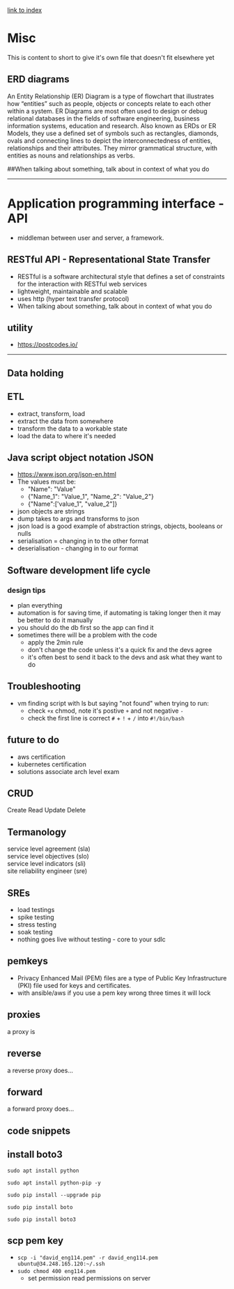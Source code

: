 [link to index](/readme.md)  
# Misc
This is content to short to give it's own file that doesn't fit elsewhere yet

## ERD diagrams
An Entity Relationship (ER) Diagram is a type of flowchart that illustrates how “entities” such as people, objects or concepts relate to each other within a system. ER Diagrams are most often used to design or debug relational databases in the fields of software engineering, business information systems, education and research. Also known as ERDs or ER Models, they use a defined set of symbols such as rectangles, diamonds, ovals and connecting lines to depict the interconnectedness of entities, relationships and their attributes. They mirror grammatical structure, with entities as nouns and relationships as verbs.

##When talking about something, talk about in context of what you do

-----

# Application programming interface - API
- middleman between user and server, a framework.

## RESTful API - Representational State Transfer
- RESTful is a software architectural style that defines a set of constraints for the interaction with RESTful web services
- lightweight, maintainable and scalable
- uses http (hyper text transfer protocol)
- When talking about something, talk about in context of what you do

## utility
- https://postcodes.io/
-----


## Data holding

## ETL
- extract, transform, load
- extract the data from somewhere
- transform the data to a workable state
- load the data to where it's needed

## Java script object notation JSON
- https://www.json.org/json-en.html
- The values must be:
    - "Name": "Value"
    - {"Name_1": "Value_1", "Name_2": "Value_2"}
    - {"Name":['value_1", "value_2"]}
- json objects are strings
- dump takes to args and transforms to json
- json load is a good example of abstraction
    strings, objects, booleans or nulls
- serialisation =  changing in to the other format
- deserialisation - changing in to our format

## Software development life cycle

### design tips
- plan everything
- automation is for saving time, if automating is taking longer then it may be better to do it manually
- you should do the db first so the app can find it
- sometimes there will be a problem with the code
    - apply the 2min rule
    - don't change the code unless it's a quick fix and the devs agree
    - it's often best to send it back to the devs and ask what they want to do


## Troubleshooting
- vm finding script with ls but saying "not found" when trying to run:
    - check `+x` chmod, note it's postive `+` and not negative `-`
    - check the first line is correct `#` + `!` + `/` into `#!/bin/bash` 

## future to do
- aws certification
- kubernetes certification
- solutions associate arch level exam

## CRUD
Create
Read
Update
Delete


## Termanology
service level agreement (sla)  
service level objectives (slo)  
service level indicators (sli)  
site reliability engineer (sre)  

## SREs
- load testings
- spike testing
- stress testing
- soak testing
- nothing goes live without testing - core to your sdlc

## pemkeys
- Privacy Enhanced Mail (PEM) files are a type of Public Key Infrastructure (PKI) file used for keys and certificates.
- with ansible/aws if you use a pem key wrong three times it will lock

## proxies
a proxy is 
## reverse
a reverse proxy does...
## forward
a forward proxy does...

## code snippets

## install boto3
```
sudo apt install python

sudo apt install python-pip -y

sudo pip install --upgrade pip

sudo pip install boto

sudo pip install boto3
```
## scp pem key
- `scp -i "david_eng114.pem" -r david_eng114.pem ubuntu@34.248.165.120:~/.ssh`
- `sudo chmod 400 eng114.pem`
    - set permission read permissions on server